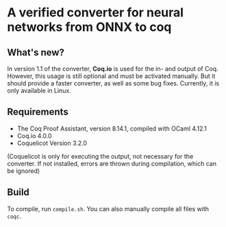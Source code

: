 # A verified converter for neural networks from ONNX to coq

## What's new?

In version 1.1 of the converter, **Coq.io** is used for the in- and output of Coq. However, this usage is still optional and must be activated manually. But it should provide a faster converter, as well as some bug fixes. Currently, it is only available in Linux.

## Requirements

* The Coq Proof Assistant, version 8.14.1, compiled with OCaml 4.12.1
* Coq.io 4.0.0
* Coquelicot Version 3.2.0 

(Coquelicot is only for executing the output, not necessary for the converter. If not installed, errors are thrown during compilation, which can be ignored)

## Build

To compile, run `compile.sh`. You can also manually compile all files with `coqc`.
